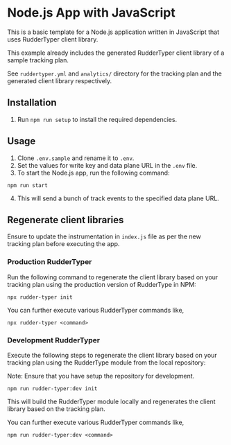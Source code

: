 # Node.js App with JavaScript

This is a basic template for a Node.js application written in JavaScript that uses RudderTyper client library.

This example already includes the generated RudderTyper client library of a sample tracking plan.

See `ruddertyper.yml` and `analytics/` directory for the tracking plan and the generated client library respectively.

## Installation

1. Run `npm run setup` to install the required dependencies.

## Usage

1. Clone `.env.sample` and rename it to `.env`.
2. Set the values for write key and data plane URL in the `.env` file.
3. To start the Node.js app, run the following command:

```
npm run start
```

4. This will send a bunch of track events to the specified data plane URL.

## Regenerate client libraries

Ensure to update the instrumentation in `index.js` file as per the new tracking plan before executing the app.

### Production RudderTyper

Run the following command to regenerate the client library based on your tracking plan using the production version of RudderType in NPM:

```
npx rudder-typer init
```

You can further execute various RudderTyper commands like,

```
npx rudder-typer <command>
```

### Development RudderTyper

Execute the following steps to regenerate the client library based on your tracking plan using the RudderType module from the local repository:

Note: Ensure that you have setup the repository for development.

```
npm run rudder-typer:dev init
```

This will build the RudderTyper module locally and regenerates the client library based on the tracking plan.

You can further execute various RudderTyper commands like,

```
npm run rudder-typer:dev <command>
```
